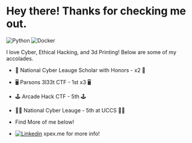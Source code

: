 <h1>Hey there! Thanks for checking me out.</h1>

![Python](https://img.shields.io/badge/Python-3776AB?style=flat-square&logo=python&logoColor=white)
![Docker](https://img.shields.io/badge/Docker-0CC1F3?style=flat-square&logo=docker&logoColor=white)

I love Cyber, Ethical Hacking, and 3d Printing! Below are some of my accolades.

- 🤩 National Cyber Leauge Scholar with Honors - x2 🤩
- 🖥️ Parsons 3l33t CTF - 1st x3 🖥️ 
- 🕹️ Arcade Hack CTF - 5th 🕹️
- 👨‍💻 National Cyber Leauge - 5th at UCCS 👨‍💻

- Find More of me below!
- [![Linkedin](https://img.shields.io/badge/LinkedIn-0077B5?style=flat-square&logo=linkedin&logoColor=white)](https://www.linkedin.com/in/nolsen3/)
xpex.me for more info!
